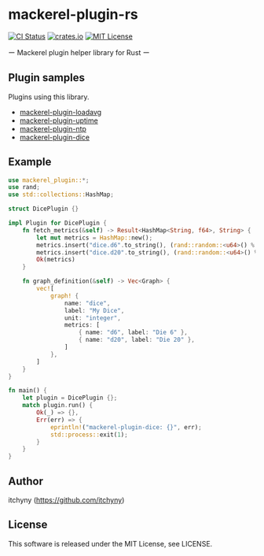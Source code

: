 # mackerel-plugin-rs
[![CI Status](https://github.com/itchyny/mackerel-plugin-rs/workflows/CI/badge.svg)](https://github.com/itchyny/mackerel-plugin-rs/actions)
[![crates.io](https://img.shields.io/crates/v/mackerel_plugin.svg)](https://crates.io/crates/mackerel_plugin)
[![MIT License](https://img.shields.io/badge/license-MIT-blue.svg)](https://github.com/itchyny/mackerel-plugin-rs/blob/main/LICENSE)

ー Mackerel plugin helper library for Rust ー

## Plugin samples
Plugins using this library.

- [mackerel-plugin-loadavg](https://github.com/itchyny/mackerel-plugin-loadavg)
- [mackerel-plugin-uptime](https://github.com/itchyny/mackerel-plugin-uptime)
- [mackerel-plugin-ntp](https://github.com/itchyny/mackerel-plugin-ntp)
- [mackerel-plugin-dice](https://github.com/itchyny/mackerel-plugin-dice-rs)

## Example
```rust
use mackerel_plugin::*;
use rand;
use std::collections::HashMap;

struct DicePlugin {}

impl Plugin for DicePlugin {
    fn fetch_metrics(&self) -> Result<HashMap<String, f64>, String> {
        let mut metrics = HashMap::new();
        metrics.insert("dice.d6".to_string(), (rand::random::<u64>() % 6 + 1) as f64);
        metrics.insert("dice.d20".to_string(), (rand::random::<u64>() % 20 + 1) as f64);
        Ok(metrics)
    }

    fn graph_definition(&self) -> Vec<Graph> {
        vec![
            graph! {
                name: "dice",
                label: "My Dice",
                unit: "integer",
                metrics: [
                    { name: "d6", label: "Die 6" },
                    { name: "d20", label: "Die 20" },
                ]
            },
        ]
    }
}

fn main() {
    let plugin = DicePlugin {};
    match plugin.run() {
        Ok(_) => {},
        Err(err) => {
            eprintln!("mackerel-plugin-dice: {}", err);
            std::process::exit(1);
        }
    }
}
```


## Author
itchyny (https://github.com/itchyny)

## License
This software is released under the MIT License, see LICENSE.
